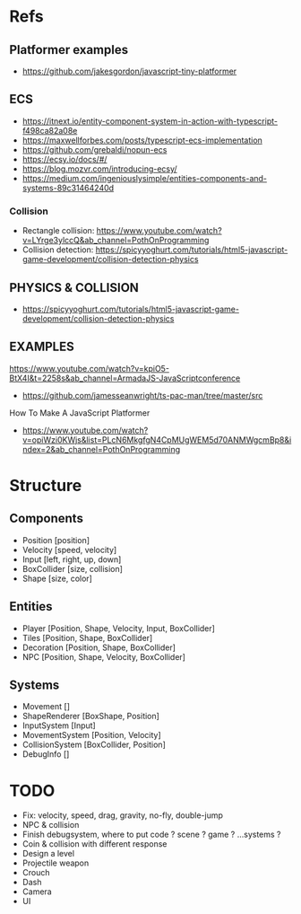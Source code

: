 # Refs

## Platformer examples

- https://github.com/jakesgordon/javascript-tiny-platformer

## ECS

- https://itnext.io/entity-component-system-in-action-with-typescript-f498ca82a08e
- https://maxwellforbes.com/posts/typescript-ecs-implementation
- https://github.com/grebaldi/nopun-ecs
- https://ecsy.io/docs/#/
- https://blog.mozvr.com/introducing-ecsy/
- https://medium.com/ingeniouslysimple/entities-components-and-systems-89c31464240d

### Collision

- Rectangle collision: https://www.youtube.com/watch?v=LYrge3ylccQ&ab_channel=PothOnProgramming
- Collision detection: https://spicyyoghurt.com/tutorials/html5-javascript-game-development/collision-detection-physics

## PHYSICS & COLLISION

- https://spicyyoghurt.com/tutorials/html5-javascript-game-development/collision-detection-physics

## EXAMPLES

https://www.youtube.com/watch?v=kpiO5-BtX4I&t=2258s&ab_channel=ArmadaJS-JavaScriptconference

- https://github.com/jamesseanwright/ts-pac-man/tree/master/src

How To Make A JavaScript Platformer

- https://www.youtube.com/watch?v=opiWzi0KWjs&list=PLcN6MkgfgN4CpMUgWEM5d70ANMWgcmBp8&index=2&ab_channel=PothOnProgramming

# Structure

## Components
- Position          [position]
- Velocity          [speed, velocity]
- Input             [left, right, up, down]
- BoxCollider       [size, collision]
- Shape             [size, color]

## Entities
- Player            [Position, Shape, Velocity, Input, BoxCollider]
- Tiles             [Position, Shape, BoxCollider]
- Decoration        [Position, Shape, BoxCollider]
- NPC               [Position, Shape, Velocity, BoxCollider]

## Systems
- Movement          []
- ShapeRenderer     [BoxShape, Position]
- InputSystem       [Input]
- MovementSystem    [Position, Velocity]
- CollisionSystem   [BoxCollider, Position]
- DebugInfo         []

# TODO

- Fix: velocity, speed, drag, gravity, no-fly, double-jump
- NPC & collision
- Finish debugsystem, where to put code ? scene ? game ? ...systems ?
- Coin & collision with different response
- Design a level
- Projectile weapon
- Crouch
- Dash
- Camera
- UI
